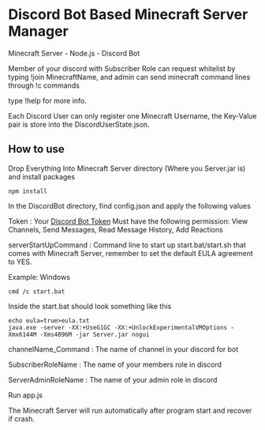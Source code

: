 # Discord Bot Based Minecraft Server Manager

Minecraft Server - Node.js - Discord Bot

Member of your discord with Subscriber Role can request whitelist by typing !join MinecraftName, and admin can send minecraft command lines through !c commands

type !help for more info.

Each Discord User can only register one Minecraft Username, the Key-Value pair is store into the DiscordUserState.json. 

## How to use
Drop Everything Into Minecraft Server directory (Where you Server.jar is) and install packages
```
npm install
```

In the DiscordBot directory, find config.json and apply the following values

Token : 
Your [Discord Bot Token](https://discord.com/developers/applications)
Must have the following permission: View Channels, Send Messages, Read Message History, Add Reactions

serverStartUpCommand :
Command line to start up start.bat/start.sh that comes with Minecraft Server, remember to set the default EULA agreement to YES.

Example: Windows
```
cmd /c start.bat
```

Inside the start.bat should look something like this

```
echo eula=true>eula.txt
java.exe -server -XX:+UseG1GC -XX:+UnlockExperimentalVMOptions -Xmx6144M -Xms4096M -jar Server.jar nogui
```

channelName_Command :
The name of channel in your discord for bot

SubscriberRoleName : 
The name of your members role in discord

ServerAdminRoleName :
The name of your admin role in discord

Run app.js

The Minecraft Server will run automatically after program start and recover if crash.
